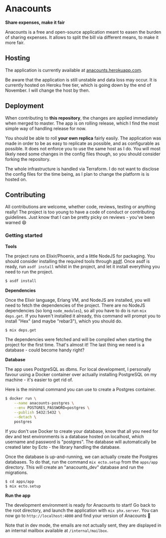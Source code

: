 # Anacounts

<strong>Share expenses, make it fair</strong>

Anacounts is a free and open-source application meant to easen the burden of
sharing expenses. It allows to split the bill via different means, to make it
more fair.

## Hosting

The application is currently available at
[anacounts.herokuapp.com](https://anacounts.herokuapp.com/).

Be aware that the application is still unstable and data loss may occur.
It is currently hosted on Heroku free tier, which is going down by the end
of November. I will change the host by then.

## Deployment

When contributing to **this repository**, the changes are applied immediately
when merged to master. The app is on rolling release, which I find the most
simple way of handling release for now.

You should be able to roll **your own replica** fairly easily. The application
was made in order to be as easy to replicate as possible, and as configurable
as possible. It does not enforce you to use the same host as I do. You will most
likely need some changes in the config files though, so you should consider
forking the repository.

The whole infrastructure is handled via Terraform. I do not want to disclose
the config files for the time being, as I plan to change the platform is is
hosted on.

## Contributing

All contributions are welcome, whether code, reviews, testing or anything
really! The project is too young to have a code of conduct or contributing
guidelines. Just know that I can be pretty picky on reviews - you've been
warned 😄

### Getting started

**Tools**

The project runs on Elixir/Phoenix, and a little NodeJS for packaging.
You should consider installing the required tools through
[asdf](https://asdf-vm.com/). Once asdf is ready, run `asdf install` whilst in
the project, and let it install everything you need to run the project.

```sh
$ asdf install
```

**Dependencies**

Once the Elixir language, Erlang VM, and NodeJS are installed, you will need
to fetch the dependencies of the project. There are no NodeJS dependencies (so
long `node_modules`), so all you have to do is run `mix deps.get`. If you
haven't installed it already, this command will prompt you to install "Hex"
(and maybe "rebar3"), which you should do.

```sh
$ mix deps.get
```

The dependencies were fetched and will be compiled when starting the project
for the first time. That's almost it! The last thing we need is a database -
could become handy right?

**Database**

The app uses PostgreSQL as dbms. For local development, I personally favour
using a Docker container over actually installing PostgreSQL on my machine -
it's easier to get rid of.

Here is the minimal command you can use to create a Postgres container.

```sh
$ docker run \
    --name anacounts-postgres \
    --env POSTGRES_PASSWORD=postgres \
    --publish 5432:5432 \
    --detach \
    postgres
```

If you don't use Docker to create your database, know that all you need for dev
and test environments is a database hosted on localhost, which username and
password is "postgres". The database will automatically be created later by
Ecto - the library handling the database.

Once the database is up-and-running, we can actually create the Postgres
databases. To do that, run the command `mix ecto.setup` from the `apps/app`
directory. This will create an "anacounts_dev" database and run the migrations.

```sh
$ cd apps/app
$ mix ecto.setup
```

**Run the app**

The development environment is ready for Anacounts to start! Go back to the
root directory, and launch the application with `mix phx.server`. You can now
go to `http://localhost:4000` and find your version of Anacounts 🥳

Note that in dev mode, the emails are not actually sent, they are displayed in
an internal mailbox available at `/internal/mailbox`.